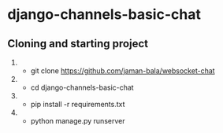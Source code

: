 # django-channels-basic-chat




## Cloning and starting project
1. - git clone https://github.com/jaman-bala/websocket-chat
2. - cd django-channels-basic-chat
3. - pip install -r requirements.txt
4. - python manage.py runserver
